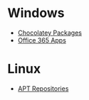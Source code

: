 # Windows

- [Chocolatey Packages](/windows/chocolatey)
- [Office 365 Apps](/windows/microsoft/office)

# Linux

- [APT Repositories](/linux/apt)